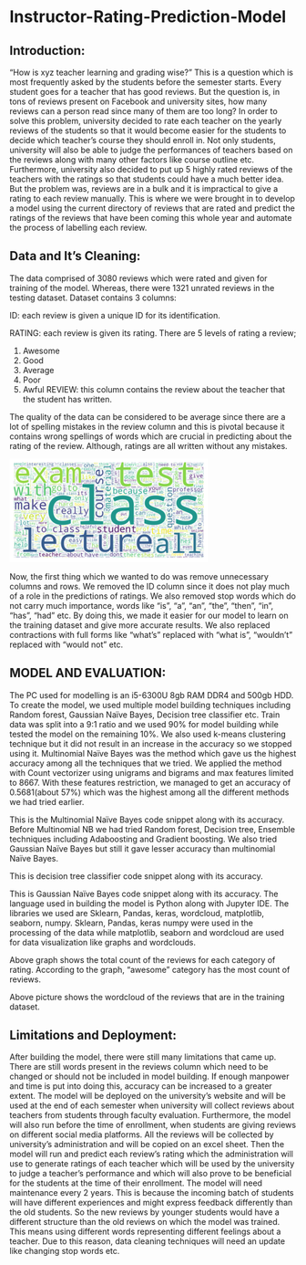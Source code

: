 # Instructor-Rating-Prediction-Model


 ## Introduction:
 
“How is xyz teacher learning and grading wise?”
This is a question which is most frequently asked by the students before the semester starts. Every student goes for a teacher that has good reviews. But the question is, in tons of reviews present on Facebook and university sites, how many reviews can a person read since many of them are too long? In order to solve this problem, university decided to rate each teacher on the yearly reviews of the students so that it would become easier for the students to decide which teacher’s course they should enroll in. Not only students, university will also be able to judge the performances of teachers based on the reviews along with many other factors like course outline etc. Furthermore, university also decided to put up 5 highly rated reviews of the teachers with the ratings so that students could have a much better idea.
But the problem was, reviews are in a bulk and it is impractical to give a rating to each review manually. This is where we were brought in to develop a model using the current directory of reviews that are rated and predict the ratings of the reviews that have been coming this whole year and automate the process of labelling each review.

## Data and It’s Cleaning:

The data comprised of 3080 reviews which were rated and given for training of the model. Whereas, there were 1321 unrated reviews in the testing dataset. Dataset contains 3 columns:

ID: each review is given a unique ID for its identification.


RATING: each review is given its rating. There are 5 levels of rating a review;
1.	Awesome
2.	Good
3.	Average
4.	Poor
5.	Awful
REVIEW: this column contains the review about the teacher that the student has written.

The quality of the data can be considered to be average since there are a lot of spelling mistakes in the review column and this is pivotal because it contains wrong spellings of words which are crucial in predicting about the rating of the review. Although, ratings are all written without any mistakes.


![stack Overflow](/images/1.png)



Now, the first thing which we wanted to do was remove unnecessary columns and rows. We removed the ID column since it does not play much of a role in the predictions of ratings.
We also removed stop words which do not carry much importance, words like “is”, “a”, “an”, “the”, “then”, “in”, “has”, “had” etc. By doing this, we made it easier for our model to learn on the training dataset and give more accurate results. We also replaced contractions with full forms like “what’s” replaced with “what is”, “wouldn’t” replaced with “would not” etc.

 ## MODEL AND EVALUATION:

The PC used for modelling is an i5-6300U 8gb RAM DDR4 and 500gb HDD.
To create the model, we used multiple model building techniques including Random forest, Gaussian Naïve Bayes, Decision tree classifier etc. Train data was split into a 9:1 ratio and we used 90% for model building while tested the model on the remaining 10%. We also used k-means clustering technique but it did not result in an increase in the accuracy so we stopped using it.
Multinomial Naïve Bayes was the method which gave us the highest accuracy among all the techniques that we tried. We applied the method with Count vectorizer using unigrams and bigrams and max features limited to 8667. With these features restriction, we managed to get an accuracy of 0.5681(about 57%) which was the highest among all the different methods we had tried earlier.
	

This is the Multinomial Naïve Bayes code snippet along with its accuracy.
Before Multinomial NB we had tried Random forest, Decision tree, Ensemble techniques including Adaboosting and Gradient boosting. We also tried Gaussian Naïve Bayes but still it gave lesser accuracy than multinomial Naïve Bayes.

This is decision tree classifier code snippet along with its accuracy.
 
This is Gaussian Naïve Bayes code snippet along with its accuracy.
The language used in building the model is Python along with Jupyter IDE. The libraries we used are Sklearn, Pandas, keras, wordcloud, matplotlib, seaborn, numpy. Sklearn, Pandas, keras numpy were used in the processing of the data while matplotlib, seaborn and wordcloud are used for data visualization like graphs and wordclouds.








Above graph shows the total count of the reviews for each category of rating. According to the graph, “awesome” category has the most count of reviews.







Above picture shows the wordcloud of the reviews that are in the training dataset.
## Limitations and Deployment:

After building the model, there were still many limitations that came up. There are still words present in the reviews column which need to be changed or should not be included in model building. If enough manpower and time is put into doing this, accuracy can be increased to a greater extent.
The model will be deployed on the university’s website and will be used at the end of each semester when university will collect reviews about teachers from students through faculty evaluation. Furthermore, the model will also run before the time of enrollment, when students are giving reviews on different social media platforms. All the reviews will be collected by university’s administration and will be copied on an excel sheet. Then the model will run and predict each review’s rating which the administration will use to generate ratings of each teacher which will be used by the university to judge a teacher’s performance and which will also prove to be beneficial for the students at the time of their enrollment.
The model will need maintenance every 2 years. This is because the incoming batch of students will have different experiences and might express feedback differently than the old students. So the new reviews by younger students would have a different structure than the old reviews on which the model was trained. This means using different words representing different feelings about a teacher. Due to this reason, data cleaning techniques will need an update like changing stop words etc. 

